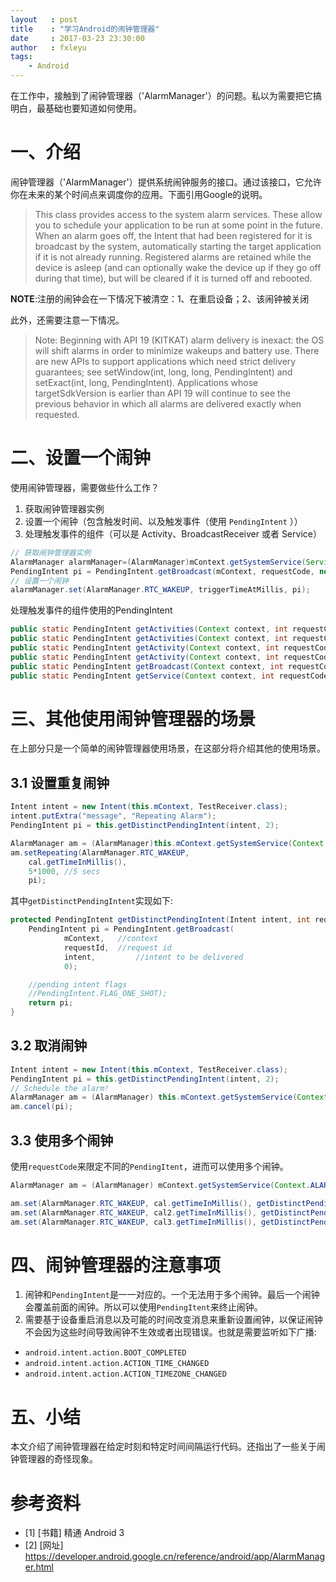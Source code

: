 ```yaml
---
layout   : post
title    : "学习Android的闹钟管理器"
date     : 2017-03-23 23:30:00
author   : fxleyu
tags:
    - Android
---
```

在工作中，接触到了闹钟管理器（'AlarmManager'）的问题。私以为需要把它搞明白，最基础也要知道如何使用。

# 一、介绍
闹钟管理器（'AlarmManager'）提供系统闹钟服务的接口。通过该接口，它允许你在未来的某个时间点来调度你的应用。下面引用Google的说明。
> This class provides access to the system alarm services. These allow you to schedule your application to be run at some point in the future. When an alarm goes off, the Intent that had been registered for it is broadcast by the system, automatically starting the target application if it is not already running. Registered alarms are retained while the device is asleep (and can optionally wake the device up if they go off during that time), but will be cleared if it is turned off and rebooted.

**NOTE**:注册的闹钟会在一下情况下被清空：1、在重启设备；2、该闹钟被关闭

此外，还需要注意一下情况。
> Note: Beginning with API 19 (KITKAT) alarm delivery is inexact: the OS will shift alarms in order to minimize wakeups and battery use. There are new APIs to support applications which need strict delivery guarantees; see setWindow(int, long, long, PendingIntent) and setExact(int, long, PendingIntent). Applications whose targetSdkVersion is earlier than API 19 will continue to see the previous behavior in which all alarms are delivered exactly when requested.

# 二、设置一个闹钟

使用闹钟管理器，需要做些什么工作？

1. 获取闹钟管理器实例
2. 设置一个闹钟（包含触发时间、以及触发事件（使用 `PendingIntent` ））
3. 处理触发事件的组件（可以是 Activity、BroadcastReceiver 或者 Service）

```java
// 获取闹钟管理器实例
AlarmManager alarmManager=(AlarmManager)mContext.getSystemService(Service.ALARM_SERVICE);
PendingIntent pi = PendingIntent.getBroadcast(mContext, requestCode, new Intent(mContext, TestReceiver.class), flag);
// 设置一个闹钟
alarmManager.set(AlarmManager.RTC_WAKEUP, triggerTimeAtMillis, pi);  
```

处理触发事件的组件使用的PendingIntent

```java
public static PendingIntent getActivities(Context context, int requestCode, Intent[] intents, int flags, Bundle options)
public static PendingIntent getActivities(Context context, int requestCode, Intent[] intents, int flags)
public static PendingIntent getActivity(Context context, int requestCode, Intent intent, int flags)
public static PendingIntent getActivity(Context context, int requestCode, Intent intent, int flags, Bundle options)
public static PendingIntent getBroadcast(Context context, int requestCode, Intent intent, int flags)
public static PendingIntent getService(Context context, int requestCode, Intent intent, int flags)
```

# 三、其他使用闹钟管理器的场景
在上部分只是一个简单的闹钟管理器使用场景，在这部分将介绍其他的使用场景。
## 3.1 设置重复闹钟
```java
Intent intent = new Intent(this.mContext, TestReceiver.class);
intent.putExtra("message", "Repeating Alarm");
PendingIntent pi = this.getDistinctPendingIntent(intent, 2);

AlarmManager am = (AlarmManager)this.mContext.getSystemService(Context.ALARM_SERVICE);
am.setRepeating(AlarmManager.RTC_WAKEUP,
    cal.getTimeInMillis(),
    5*1000, //5 secs
    pi);
```
其中`getDistinctPendingIntent`实现如下:
```java
protected PendingIntent getDistinctPendingIntent(Intent intent, int requestId) {
    PendingIntent pi = PendingIntent.getBroadcast(
            mContext, 	//context
            requestId, 	//request id
            intent, 		//intent to be delivered
            0);

    //pending intent flags
    //PendingIntent.FLAG_ONE_SHOT);    	
    return pi;
}
```
## 3.2 取消闹钟
```java
Intent intent = new Intent(this.mContext, TestReceiver.class);
PendingIntent pi = this.getDistinctPendingIntent(intent, 2);
// Schedule the alarm!
AlarmManager am = (AlarmManager) this.mContext.getSystemService(Context.ALARM_SERVICE);
am.cancel(pi);
```
## 3.3 使用多个闹钟
使用`requestCode`来限定不同的`PendingItent`，进而可以使用多个闹钟。
```java
AlarmManager am = (AlarmManager) mContext.getSystemService(Context.ALARM_SERVICE);

am.set(AlarmManager.RTC_WAKEUP, cal.getTimeInMillis(), getDistinctPendingIntent(intent,1));
am.set(AlarmManager.RTC_WAKEUP, cal2.getTimeInMillis(), getDistinctPendingIntent(intent,2));
am.set(AlarmManager.RTC_WAKEUP, cal3.getTimeInMillis(), getDistinctPendingIntent(intent,3));
```

# 四、闹钟管理器的注意事项
1. 闹钟和`PendingIntent`是一一对应的。一个无法用于多个闹钟。最后一个闹钟会覆盖前面的闹钟。所以可以使用`PendingItent`来终止闹钟。
2. 需要基于设备重启消息以及可能的时间改变消息来重新设置闹钟，以保证闹钟不会因为这些时间导致闹钟不生效或者出现错误。也就是需要监听如下广播:
  - `android.intent.action.BOOT_COMPLETED`
  - `android.intent.action.ACTION_TIME_CHANGED`
  - `android.intent.action.ACTION_TIMEZONE_CHANGED`

# 五、小结
本文介绍了闹钟管理器在给定时刻和特定时间间隔运行代码。还指出了一些关于闹钟管理器的奇怪现象。

# 参考资料
- [1] [书籍] 精通 Android 3    
- [2] [网址] https://developer.android.google.cn/reference/android/app/AlarmManager.html
